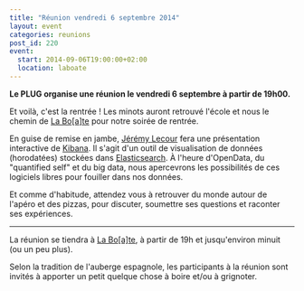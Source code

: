 ```yaml
---
title: "Réunion vendredi 6 septembre 2014"
layout: event
categories: reunions
post_id: 220
event:
  start: 2014-09-06T19:00:00+02:00
  location: laboate
---
```


**Le PLUG organise une réunion le vendredi 6 septembre à partir de 19h00.**

Et voilà, c'est la rentrée ! Les minots auront retrouvé l'école et nous le chemin de [La Bo\[a\]te](http://laboate.com/) pour notre soirée de rentrée.

En guise de remise en jambe, [Jérémy Lecour](http://jeremy.wordpress.com) fera une présentation interactive de [Kibana](http://www.elasticsearch.org/overview/kibana/). Il s'agit d'un outil de visualisation de données (horodatées) stockées dans [Elasticsearch](http://www.elasticsearch.org/overview/elasticsearch/).
À l'heure d'OpenData, du "quantified self" et du big data, nous apercevrons les possibilités de ces logiciels libres pour fouiller dans nos données.

Et comme d'habitude, attendez vous à retrouver du monde autour de l'apéro et des pizzas, pour discuter, soumettre ses questions et raconter ses expériences.

----

La réunion se tiendra à [La Bo\[a\]te](http://laboate.com/), à partir de 19h et jusqu'environ minuit (ou un peu plus).

Selon la tradition de l'auberge espagnole, les participants à la réunion sont invités à apporter un petit quelque chose à boire et/ou à grignoter.
